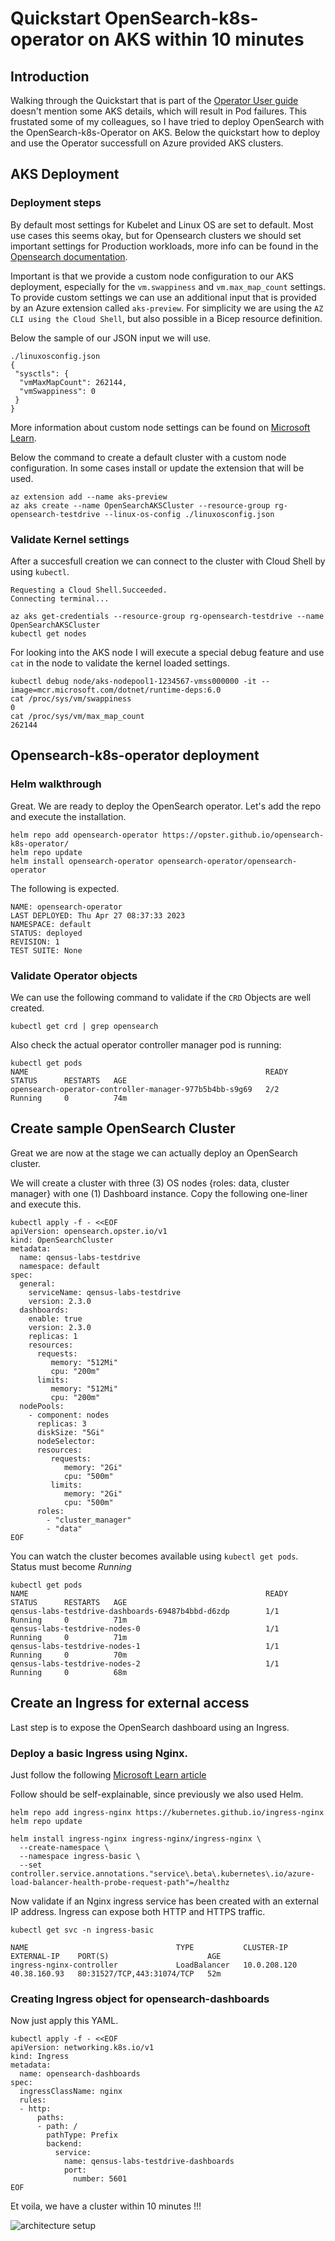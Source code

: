 # Quickstart OpenSearch-k8s-operator on AKS within 10 minutes

## Introduction

Walking through the Quickstart that is part of the [Operator User guide](https://github.com/Opster/opensearch-k8s-operator/blob/main/docs/userguide/main.md) doesn't mention some AKS details, which will result in Pod failures. This frustated some of my colleagues, so I have tried to deploy OpenSearch with the OpenSearch-k8s-Operator on AKS. Below the quickstart how to deploy and use the Operator successfull on Azure provided AKS clusters.

## AKS Deployment

### Deployment steps

By default most settings for Kubelet and Linux OS are set to default. Most use cases this seems okay, but for Opensearch clusters we should set important settings for Production workloads, more info can be found in the [Opensearch documentation](https://opensearch.org/docs/latest/install-and-configure/install-opensearch/index/#important-settings).

Important is that we provide a custom node configuration to our AKS deployment, especially for the `vm.swappiness` and `vm.max_map_count` settings.
To provide custom settings we can use an additional input that is provided by an Azure extension called `aks-preview`. For simplicity we are using the `AZ CLI using the Cloud Shell`, but also possible in a Bicep resource definition. 

Below the sample of our JSON input we will use.

```
./linuxosconfig.json
{
 "sysctls": {
  "vmMaxMapCount": 262144,
  "vmSwappiness": 0
 }
}
```

More information about custom node settings can be found on [Microsoft Learn](https://learn.microsoft.com/en-us/azure/aks/custom-node-configuration).

Below the command to create a default cluster with a custom node configuration. In some cases install or update the extension that will be used.

```
az extension add --name aks-preview
az aks create --name OpenSearchAKSCluster --resource-group rg-opensearch-testdrive --linux-os-config ./linuxosconfig.json
```

### Validate Kernel settings

After a succesfull creation we can connect to the cluster with Cloud Shell by using `kubectl`.

```
Requesting a Cloud Shell.Succeeded. 
Connecting terminal...

az aks get-credentials --resource-group rg-opensearch-testdrive --name OpenSearchAKSCluster
kubectl get nodes
```

For looking into the AKS node I will execute a special debug feature and use `cat` in the node to validate the kernel loaded settings.

```
kubectl debug node/aks-nodepool1-1234567-vmss000000 -it --image=mcr.microsoft.com/dotnet/runtime-deps:6.0
cat /proc/sys/vm/swappiness
0
cat /proc/sys/vm/max_map_count
262144
```

## Opensearch-k8s-operator deployment

### Helm walkthrough

Great. We are ready to deploy the OpenSearch operator. Let's add the repo and execute the installation.

```
helm repo add opensearch-operator https://opster.github.io/opensearch-k8s-operator/
helm repo update
helm install opensearch-operator opensearch-operator/opensearch-operator
```

The following is expected.

```
NAME: opensearch-operator
LAST DEPLOYED: Thu Apr 27 08:37:33 2023
NAMESPACE: default
STATUS: deployed
REVISION: 1
TEST SUITE: None
```

### Validate Operator objects

We can use the following command to validate if the `CRD` Objects are well created.

```
kubectl get crd | grep opensearch
```

Also check the actual operator controller manager pod is running:

```
kubectl get pods
NAME                                                     READY   STATUS      RESTARTS   AGE
opensearch-operator-controller-manager-977b5b4bb-s9g69   2/2     Running     0          74m
```

## Create sample OpenSearch Cluster

Great we are now at the stage we can actually deploy an OpenSearch cluster. 

We will create a cluster with three (3) OS nodes {roles: data, cluster manager} with one (1) Dashboard instance.
Copy the following one-liner and execute this.

```
kubectl apply -f - <<EOF
apiVersion: opensearch.opster.io/v1
kind: OpenSearchCluster
metadata:
  name: qensus-labs-testdrive
  namespace: default
spec:
  general:
    serviceName: qensus-labs-testdrive
    version: 2.3.0
  dashboards:
    enable: true
    version: 2.3.0
    replicas: 1
    resources:
      requests:
         memory: "512Mi"
         cpu: "200m"
      limits:
         memory: "512Mi"
         cpu: "200m"
  nodePools:
    - component: nodes
      replicas: 3
      diskSize: "5Gi"
      nodeSelector:
      resources:
         requests:
            memory: "2Gi"
            cpu: "500m"
         limits:
            memory: "2Gi"
            cpu: "500m"
      roles:
        - "cluster_manager"
        - "data"
EOF
```

You can watch the cluster becomes available using `kubectl get pods`. Status must become *Running*

```
kubectl get pods
NAME                                                     READY   STATUS      RESTARTS   AGE
qensus-labs-testdrive-dashboards-69487b4bbd-d6zdp        1/1     Running     0          71m
qensus-labs-testdrive-nodes-0                            1/1     Running     0          71m
qensus-labs-testdrive-nodes-1                            1/1     Running     0          70m
qensus-labs-testdrive-nodes-2                            1/1     Running     0          68m
```

## Create an Ingress for external access

Last step is to expose the OpenSearch dashboard using an Ingress.

### Deploy a basic Ingress using Nginx.

Just follow the following [Microsoft Learn article](https://learn.microsoft.com/en-us/azure/aks/ingress-basic)

Follow should be self-explainable, since previously we also used Helm.

```
helm repo add ingress-nginx https://kubernetes.github.io/ingress-nginx
helm repo update

helm install ingress-nginx ingress-nginx/ingress-nginx \
  --create-namespace \
  --namespace ingress-basic \
  --set controller.service.annotations."service\.beta\.kubernetes\.io/azure-load-balancer-health-probe-request-path"=/healthz
```

Now validate if an Nginx ingress service has been created with an external IP address. Ingress can expose both HTTP and HTTPS traffic.

```
kubectl get svc -n ingress-basic

NAME                                 TYPE           CLUSTER-IP     EXTERNAL-IP    PORT(S)                      AGE
ingress-nginx-controller             LoadBalancer   10.0.208.120   40.38.160.93   80:31527/TCP,443:31074/TCP   52m
```

### Creating Ingress object for opensearch-dashboards

Now just apply this YAML.

```
kubectl apply -f - <<EOF
apiVersion: networking.k8s.io/v1
kind: Ingress
metadata:
  name: opensearch-dashboards
spec:
  ingressClassName: nginx
  rules:
  - http:
      paths:
      - path: /
        pathType: Prefix
        backend:
          service:
            name: qensus-labs-testdrive-dashboards
            port:
              number: 5601
EOF
```

Et voila, we have a cluster within 10 minutes !!!

<img src="https://raw.githubusercontent.com/avwsolutions/quickstart-aks-opensearch-k8s-operator/main/cluster-opensearch-welcome-msg.png" alt="architecture setup">
